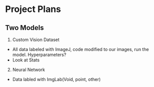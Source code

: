 # Project Plans

Two Models
-----
1. Custom Vision Dataset
  - All data labeled with ImageJ, code modified to our images, run the model. Hyperparameters?
  - Look at Stats

2. Neural Network
  - Data labled with ImgLab(Void, point, other)
